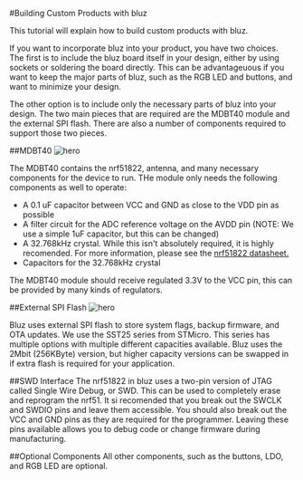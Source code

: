 #Building Custom Products with bluz

This tutorial will explain how to build custom products with bluz.

If you want to incorporate bluz into your product, you have two choices. The first is to include the bluz board itself in your design, either
by using sockets or soldering the board directly. This can be advantageuous if you want to keep the major parts of bluz, such as the RGB LED
and buttons, and want to minimize your design.

The other option is to include only the necessary parts of bluz into your design. The two main pieces that are required are the MDBT40 module
and the external SPI flash. There are also a number of components required to support those two pieces.


##MDBT40
![hero](/img/mdbt40_schematic.png)

The MDBT40 contains the nrf51822, antenna, and many necessary components for the device to run. THe module only needs the following components
as well to operate:

- A 0.1 uF capacitor between VCC and GND as close to the VDD pin as possible
- A filter circuit for the ADC reference voltage on the AVDD pin (NOTE: We use a simple 1uF capacitor, but this can be changed)
- A 32.768kHz crystal. While this isn't absolutely required, it is highly recomended. For more information, please see the
[nrf51822 datasheet.](https://github.com/bluzDK/bluzDK/tree/master/v2/Datasheets)
- Capacitors for the 32.768kHz crystal

The MDBT40 module should receive regulated 3.3V to the VCC pin, this can be provided by many kinds of regulators.

##External SPI Flash
![hero](/img/spi_flash_schematic.png)

Bluz uses external SPI flash to store system flags, backup firmware, and OTA updates. We use the SST25 series from STMicro. This series has
multiple options with multiple different capacities available. Bluz uses the 2Mbit (256KByte) version, but higher capacity versions can be swapped in if
extra flash is required for your application.

##SWD Interface
The nrf51822 in bluz uses a two-pin version of JTAG called Single Wire Debug, or SWD. This can be used to completely erase and reprogram the
nrf51. It si recomended that you break out the SWCLK and SWDIO pins and leave them accessible. You should also break out the VCC and GND pins
as they are required for the programmer. Leaving these pins available allows you to debug code or change firmware during manufacturing.

##Optional Components
All other components, such as the buttons, LDO, and RGB LED are optional.

